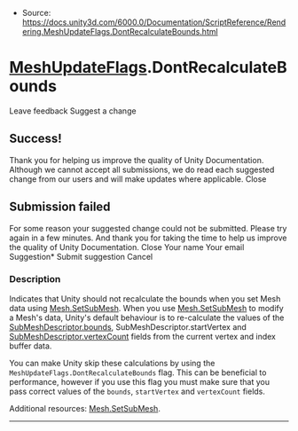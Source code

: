 * Source: https://docs.unity3d.com/6000.0/Documentation/ScriptReference/Rendering.MeshUpdateFlags.DontRecalculateBounds.html

#  [MeshUpdateFlags](https://docs.unity3d.com/6000.0/Documentation/ScriptReference/Rendering.MeshUpdateFlags.html).DontRecalculateBounds
Leave feedback
Suggest a change
## Success!
Thank you for helping us improve the quality of Unity Documentation. Although we cannot accept all submissions, we do read each suggested change from our users and will make updates where applicable.
Close
## Submission failed
For some reason your suggested change could not be submitted. Please <a>try again</a> in a few minutes. And thank you for taking the time to help us improve the quality of Unity Documentation.
Close
Your name Your email Suggestion* Submit suggestion
Cancel
### Description
Indicates that Unity should not recalculate the bounds when you set Mesh data using [Mesh.SetSubMesh](https://docs.unity3d.com/6000.0/Documentation/ScriptReference/Mesh.SetSubMesh.html).
When you use [Mesh.SetSubMesh](https://docs.unity3d.com/6000.0/Documentation/ScriptReference/Mesh.SetSubMesh.html) to modify a Mesh's data, Unity's default behaviour is to re-calculate the values of the [SubMeshDescriptor.bounds](https://docs.unity3d.com/6000.0/Documentation/ScriptReference/Rendering.SubMeshDescriptor-bounds.html), SubMeshDescriptor.startVertex and [SubMeshDescriptor.vertexCount](https://docs.unity3d.com/6000.0/Documentation/ScriptReference/Rendering.SubMeshDescriptor-vertexCount.html) fields from the current vertex and index buffer data.  
  
You can make Unity skip these calculations by using the `MeshUpdateFlags.DontRecalculateBounds` flag. This can be beneficial to performance, however if you use this flag you must make sure that you pass correct values of the `bounds`, `startVertex` and `vertexCount` fields.  
  
Additional resources: [Mesh.SetSubMesh](https://docs.unity3d.com/6000.0/Documentation/ScriptReference/Mesh.SetSubMesh.html).
* * *
